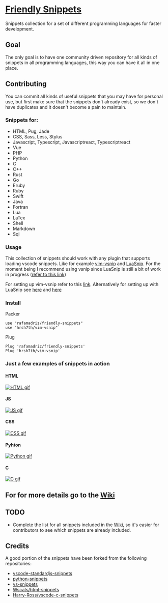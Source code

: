 # [Friendly Snippets](https://github.com/rafamadriz/friendly-snippets)

Snippets collection for a set of different programming languages for faster development.

## Goal

The only goal is to have one community driven repository for all kinds of snippets in all programming languages, this way you can have it all in one place.

## Contributing

You can commit all kinds of useful snippets that you may have for personal use, but first make sure that the snippets don't already exist, so we don't have duplicates and it doesn't become a pain to maintain.

### Snippets for:

- HTML, Pug, Jade
- CSS, Sass, Less, Stylus
- Javascript, Typescript, Javascriptreact, Typescriptreact
- Vue
- PHP
- Python
- C
- C++
- Rust
- Go
- Eruby
- Ruby
- Swift
- Java
- Fortran
- Lua
- LaTex
- Shell
- Markdown
- Sql

### Usage

This collection of snippets should work with any plugin that supports loading vscode snippets. Like for example [vim-vsnip](https://github.com/hrsh7th/vim-vsnip) and [LuaSnip](https://github.com/L3MON4D3/LuaSnip). For the moment being I recommend using vsnip since LuaSnip is still a bit of work in progress ([refer to this link](https://github.com/rafamadriz/friendly-snippets/issues/14))

For setting up vim-vsnip refer to this [link](https://github.com/hrsh7th/vim-vsnip#usage). Alternatively for setting up with LuaSnip see [here](https://github.com/L3MON4D3/LuaSnip#setup) and [here](https://github.com/rafamadriz/friendly-snippets/issues/14)

### Install

Packer

```
use "rafamadriz/friendly-snippets"
use "hrsh7th/vim-vsnip"
```

Plug

```
Plug 'rafamadriz/friendly-snippets'
Plug 'hrsh7th/vim-vsnip'
```

### Just a few examples of snippets in action

#### HTML

[![HTML gif](friendly-snippets-imgs/html.gif)](https://github.com/rafamadriz/friendly-snippets/blob/main/media/html.gif)

#### JS

[![JS gif](friendly-snippets-imgs/js.gif)](https://github.com/rafamadriz/friendly-snippets/blob/main/media/js.gif)

#### CSS

[![CSS gif](friendly-snippets-imgs/css.gif)](https://github.com/rafamadriz/friendly-snippets/blob/main/media/css.gif)

#### Pyhton

[![Python gif](friendly-snippets-imgs/python.gif)](https://github.com/rafamadriz/friendly-snippets/blob/main/media/python.gif)

#### C

[![C gif](friendly-snippets-imgs/c.gif)](https://github.com/rafamadriz/friendly-snippets/blob/main/media/c.gif)

## For for more details go to the [Wiki](https://github.com/rafamadriz/friendly-snippets/wiki)

## TODO

- Complete the list for all snippets included in the [Wiki](https://github.com/rafamadriz/friendly-snippets/wiki), so it's easier for contributors to see which snippets are already included.

## Credits

A good portion of the snippets have been forked from the following repositories:

- [vscode-standardjs-snippets](https://github.com/capaj/vscode-standardjs-snippets)
- [python-snippets](https://github.com/cstrap/python-snippets)
- [vs-snippets](https://github.com/kitagry/vs-snippets)
- [Wscats/html-snippets](https://github.com/Wscats/html-snippets)
- [Harry-Ross/vscode-c-snippets](https://github.com/Harry-Ross/vscode-c-snippets)